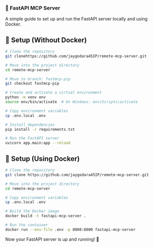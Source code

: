 ### 🚀 FastAPI MCP Server  

A simple guide to set up and run the FastAPI server locally and using Docker.  

## 🔧 Setup (Without Docker)  
```sh
# Clone the repository
git clonehttps://github.com/jaygodara45IP/remote-mcp-server.git

# Move into the project directory
cd remote-mcp-server

# Move to branch: fastmcp-pip
git checkout fastmcp-pip

# Create and activate a virtual environment
python -m venv env
source env/bin/activate  # On Windows: env\Scripts\activate

# Copy environment variables
cp .env.local .env

# Install dependencies
pip install -r requirements.txt

# Run the FastAPI server
uvicorn app.main:app --reload
```

## 🐳 Setup (Using Docker)  
```sh
# Clone the repository
git clone https://github.com/jaygodara45IP/remote-mcp-server.git

# Move into the project directory
cd remote-mcp-server

# Copy environment variables
cp .env.local .env

# Build the Docker image
docker build -t fastapi-mcp-server .

# Run the container
docker run --env-file .env -p 8000:8000 fastapi-mcp-server
```

Now your FastAPI server is up and running! 🚀